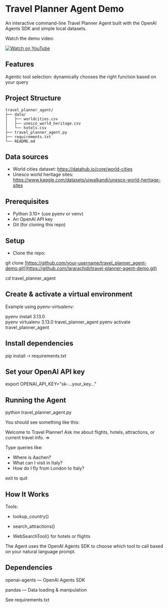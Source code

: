 # Travel Planner Agent Demo

An interactive command-line Travel Planner Agent built with the OpenAI Agents SDK and simple local datasets.

Watch the demo video: 

[![Watch on YouTube](https://img.youtube.com/vi/bfFInTrAeiA/0.jpg)](https://www.youtube.com/watch?v=bfFInTrAeiA)

## Features

Agentic tool selection: dynamically chooses the right function based on your query

## Project Structure

```text
travel_planner_agent/
├── data/
│   ├── worldcities.csv
│   ├── unesco_world_heritage.csv
│   └── hotels.csv
├── travel_planner_agent.py
├── requirements.txt
└── README.md
``````

## Data sources

* World cities dataset: https://datahub.io/core/world-cities
* Unesco world heritage sites: https://www.kaggle.com/datasets/ujwalkandi/unesco-world-heritage-sites

## Prerequisites

* Python 3.10+ (use pyenv or venv)
* An OpenAI API key
* Git (for cloning this repo)

## Setup

* Clone the repo:

git clone [https://github.com/your-username/travel_planner_agent-demo.git](https://github.com/lararachidi/travel-planner-agent-demo.git)

cd travel_planner_agent

## Create & activate a virtual environment

Example using pyenv-virtualenv:

pyenv install 3.13.0         
pyenv virtualenv 3.13.0 travel_planner_agent
pyenv activate travel_planner_agent

## Install dependencies

pip install -r requirements.txt

## Set your OpenAI API key

export OPENAI_API_KEY="sk-...your_key..."  

## Running the Agent

python travel_planner_agent.py

You should see something like this:

Welcome to Travel Planner! Ask me about flights, hotels, attractions, or current travel info.
=>

Type queries like:

* Where is Aachen? 
* What can I visit in Italy?
* How do I fly from London to Italy?

exit to quit

## How It Works

Tools:

* lookup_country()

* search_attractions()

* WebSearchTool() for hotels or flights

The Agent uses the OpenAI Agents SDK to choose which tool to call based on your natural language prompt.

## Dependencies

openai-agents — OpenAI Agents SDK

pandas — Data loading & manipulation

See requirements.txt 
